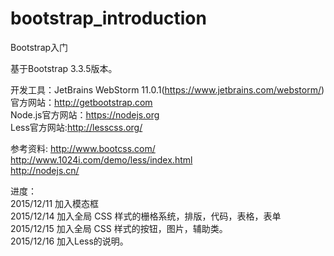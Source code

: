 # bootstrap_introduction
Bootstrap入门<br>

基于Bootstrap 3.3.5版本。<br>

开发工具：JetBrains WebStorm 11.0.1(https://www.jetbrains.com/webstorm/)<br>
官方网站：http://getbootstrap.com <br>
Node.js官方网站：https://nodejs.org<br>
Less官方网站:http://lesscss.org/<br>

参考资料: http://www.bootcss.com/<br>
         http://www.1024i.com/demo/less/index.html<br>
         http://nodejs.cn/<br>
         

进度：<br>
2015/12/11  加入模态框<br>
2015/12/14  加入全局 CSS 样式的栅格系统，排版，代码，表格，表单<br>
2015/12/15  加入全局 CSS 样式的按钮，图片，辅助类。<br>
2015/12/16  加入Less的说明。<br>
